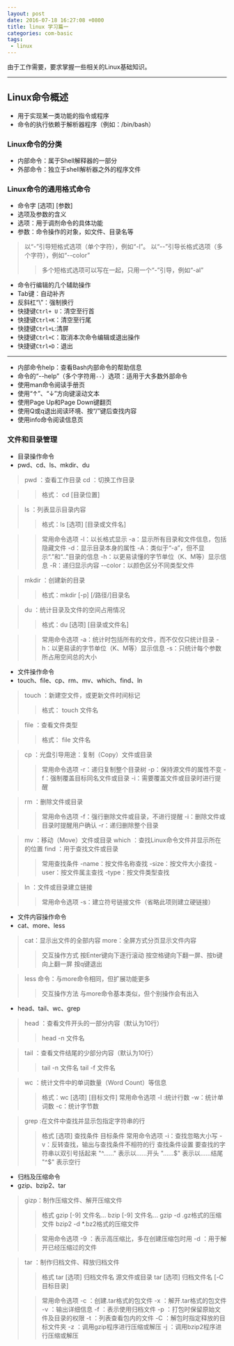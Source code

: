```yaml
---
layout: post
date: 2016-07-18 16:27:08 +0800
title: linux 学习篇一
categories: com-basic
tags:
 - linux
---
```

由于工作需要，要求掌握一些相关的Linux基础知识。

----
## Linux命令概述

 * 用于实现某一类功能的指令或程序  
 * 命令的执行依赖于解析器程序（例如：/bin/bash）  

### Linux命令的分类

 - 内部命令：属于Shell解释器的一部分  
 - 外部命令：独立于shell解析器之外的程序文件  

### Linux命令的通用格式命令  
 - 命令字 [选项] [参数]  
 - 选项及参数的含义  
  - 选项：用于调剂命令的具体功能  
  - 参数：命令操作的对象，如文件、目录名等
     
> 以“-”引导短格式选项（单个字符），例如“-l”。
> 以“--”引导长格式选项（多个字符），例如“--color”
> >多个短格式选项可以写在一起，只用一个“-”引导，例如“-al”

 - 命令行编辑的几个辅助操作
  - Tab键：自动补齐
  - 反斜杠“\”：强制换行
  - 快捷键`Ctrl+ U`：清空至行首
  - 快捷键`Ctrl+K`：清空至行尾
  - 快捷键`Ctrl+L`:清屏
  - 快捷键`Ctrl+C`：取消本次命令编辑或退出操作
  - 快捷键`Ctrl+D`：退出

------

 - 内部命令help：查看Bash内部命令的帮助信息
 - 命令的“--help”（多个字符用`--`）选项：适用于大多数外部命令
 - 使用man命令阅读手册页
  - 使用“↑”、“↓”方向键滚动文本
  - 使用Page Up和Page Down键翻页
  - 使用Q或q退出阅读环境、按“/”键后查找内容
 - 使用info命令阅读信息页  


### 文件和目录管理

 - 目录操作命令
  - pwd、cd、ls、mkdir、du  

> pwd ：查看工作目录
> cd ：切换工作目录

> > 格式： cd [目录位置]


> ls ：列表显示目录内容
> > 格式：ls [选项]  [目录或文件名]


> > 常用命令选项
> > -l：以长格式显示
> > -a：显示所有目录和文件信息，包括隐藏文件
> > -d：显示目录本身的属性
> > -A：类似于“-a”，但不显示“.”和“..”目录的信息
> > -h：以更易读懂的字节单位（K、M等）显示信息
> > -R：递归显示内容
> > --color：以颜色区分不同类型文件

> mkdir ：创建新的目录
> > 格式：mkdir [-p] [/路径/]目录名

> du ：统计目录及文件的空间占用情况
> > 格式：du [选项] [目录或文件名]

> > 常用命令选项
> > -a：统计时包括所有的文件，而不仅仅只统计目录
> > -h：以更易读的字节单位（K、M等）显示信息
> > -s：只统计每个参数所占用空间总的大小


 - 文件操作命令
  - touch、file、cp、rm、mv、which、find、ln

> touch ：新建空文件，或更新文件时间标记 
> > 格式： touch 文件名

> file ：查看文件类型
> > 格式： file 文件名

> cp ：光盘引导用途：复制（Copy）文件或目录
> > 常用命令选项
> > -r：递归复制整个目录树
> > -p：保持源文件的属性不变
> > -f：强制覆盖目标同名文件或目录
> > -i：需要覆盖文件或目录时进行提醒

> rm ：删除文件或目录
> > 常用命令选项
> > -f：强行删除文件或目录，不进行提醒
> > -i：删除文件或目录时提醒用户确认
> > -r：递归删除整个目录

> mv ：移动（Move）文件或目录
> which ：查找Linux命令文件并显示所在的位置
> find ：用于查找文件或目录
> > 常用查找条件
> > -name：按文件名称查找
> > -size：按文件大小查找
> > -user：按文件属主查找
> > -type：按文件类型查找

> ln ：文件或目录建立链接
> > 常用命令选项
> > -s：建立符号链接文件（省略此项则建立硬链接）



 - 文件内容操作命令
  - cat、more、less

> cat：显示出文件的全部内容
> more：全屏方式分页显示文件内容
> > 交互操作方式
> > 按Enter键向下逐行滚动 
> > 按空格键向下翻一屏、按b键向上翻一屏
> > 按q键退出

> less 命令：与more命令相同，但扩展功能更多
> > 交互操作方法
> > 与more命令基本类似，但个别操作会有出入


  - head、tail、wc、grep
> head ：查看文件开头的一部分内容（默认为10行）
> > head -n 文件名

> tail ：查看文件结尾的少部分内容（默认为10行）
> > tail -n 文件名
> > tail -f 文件名


> wc ：统计文件中的单词数量（Word Count）等信息
> > 格式：wc [选项] [目标文件]
> >常用命令选项 
> > -l :统计行数
> > -w：统计单词数
> > -c：统计字节数

> grep :在文件中查找并显示包指定字符串的行
> > 格式 [选项] 查找条件 目标条件
> > 常用命令选项
> > -i：查找忽略大小写
> > -v：反转查找，输出与查找条件不相符的行
> > 查找条件设置
> > 要查找的字符串以双引号括起来
> "^......" 表示以......开头
> "......$" 表示以......结尾
> "^$" 表示空行


 - 归档及压缩命令
  - gzip、bzip2、tar

> gizp：制作压缩文件、解开压缩文件
> > 格式
> > gzip [-9] 文件名...
> > bzip [-9] 文件名...
> > gzip -d .gz格式的压缩文件
> > bzip2 -d *.bz2格式的压缩文件
> 
> > 常用命令选项
> > -9 ：表示高压缩比，多在创建压缩包时用
> > -d ：用于解开已经压缩过的文件

> tar ：制作归档文件、释放归档文件
> > 格式
> > tar [选项] 归档文件名 源文件或目录
> > tar [选项] 归档文件名 [-C目标目录]
> 
> > 常用命令选项
> > -c ：创建.tar格式的包文件
> > -x ：解开.tar格式的包文件
> > -v ：输出详细信息
> > -f ：表示使用归档文件
> > -p ：打包时保留原始文件及目录的权限
> > -t ：列表查看包内的文件 
> > -C ：解包时指定释放的目标文件夹
> > -z ：调用gzip程序进行压缩或解压
> > -j ：调用bzip2程序进行压缩或解压 


      
